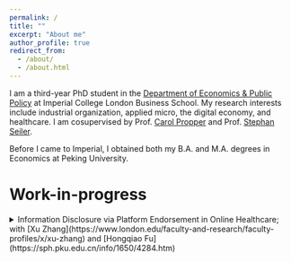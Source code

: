 ```yaml
---
permalink: /
title: ""
excerpt: "About me"
author_profile: true
redirect_from: 
  - /about/
  - /about.html
---
```


I am a third-year PhD student in the [Department of Economics & Public Policy](https://www.imperial.ac.uk/business-school/faculty-research/academic-areas/economics-public-policy/) at Imperial College London Business School. My research interests include industrial organization, applied micro, the digital economy, and healthcare. I am cosupervised by Prof. [Carol Propper](https://www.imperial.ac.uk/people/c.propper) and Prof. [Stephan Seiler](https://www.seilerstephan.com/). 

Before I came to Imperial, I obtained both my B.A. and M.A. degrees in Economics at Peking University.


# Work-in-progress

<details>
<summary markdown='span'>
Information Disclosure via Platform Endorsement in Online Healthcare; 
  with [Xu Zhang](https://www.london.edu/faculty-and-research/faculty-profiles/x/xu-zhang) and [Hongqiao Fu](https://sph.pku.edu.cn/info/1650/4284.htm)    
</summary>
</details>
<br/>
